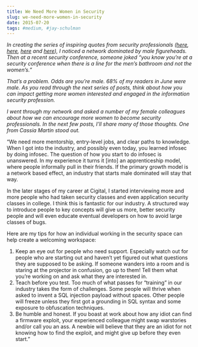 ```yaml
---
title: We Need More Women in Security
slug: we-need-more-women-in-security
date: 2015-07-20
tags: #medium, #jay-schulman
---
```


*In creating the series of inspiring quotes from security professionals (*[*here*](https://www.jayschulman.com/15-career-tips-from-matt-konda/)*, *[*here*](https://www.jayschulman.com/inspiring-advice-from-5-infosec-pros/)*, *[*here*](https://www.jayschulman.com/more-inspiring…m-infosec-pros/%20‎)* and *[*here*](https://www.jayschulman.com/know-thyself-a…dan-fitzgerald/)*), I noticed a network dominated by male figureheads. Then at a recent security conference, someone joked “you know you’re at a security conference when there is a line for the men’s bathroom and not the women’s.”*

*That’s a problem. Odds are you’re male. 68% of my readers in June were male. As you read through the next series of posts, think about how you can impact getting more women interested and engaged in the information security profession.*

*I went through my network and asked a number of my female colleagues about how we can encourage more women to become security professionals. In the next few posts, I’ll share many of those thoughts. One from Cassia Martin stood out.*

“We need more mentorship, entry-level jobs, and clear paths to knowledge. When I got into the industry, and possibly even today, you learned infosec by doing infosec. The question of how you start to do infosec is unanswered. In my experience it turns it [into] an apprenticeship model, where people informally pull in their friends. If the primary growth model is a network based effect, an industry that starts male dominated will stay that way.

In the later stages of my career at Cigital, I started interviewing more and more people who had taken security classes and even application security classes in college. I think this is fantastic for our industry. A structured way to introduce people to key concepts will give us more, better security people and will even educate eventual developers on how to avoid large classes of bugs.

Here are my tips for how an individual working in the security space can help create a welcoming workspace:

1. Keep an eye out for people who need support. Especially watch out for people who are starting out and haven’t yet figured out what questions they are supposed to be asking. If someone wanders into a room and is staring at the projector in confusion, go up to them! Tell them what you’re working on and ask what they are interested in.
2. Teach before you test. Too much of what passes for “training” in our industry takes the form of challenges. Some people will thrive when asked to invent a SQL injection payload without spaces. Other people will freeze unless they first got a grounding in SQL syntax and some exposure to obfuscation techniques.
3. Be humble and honest. If you boast at work about how any idiot can find a firmware exploit, your experienced colleague might swap warstories and/or call you an ass. A newbie will believe that they are an idiot for not knowing how to find the exploit, and might give up before they even start.”
